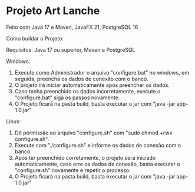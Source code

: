 <h1><b>Projeto Art Lanche</b></h1>

Feito com Java 17 e Maven, JavaFX 21, PostgreSQL 16


Como buildar o Projeto:

Requisitos: Java 17 ou superior, Maven e PostgreSQL

Windows:
1) Execute como Administrador o arquivo "configure.bat" no windows, em seguida, preencha os dados de conexão com o banco.
2) O projeto irá iniciar automaticamente após preencher os dados.
2) Caso tenha preenchido os dados incorretamente, execute o "configure.bat" siga os passos novamente.
4) O Projeto ficará na pasta build, basta executar o jar com "java -jar app-1.0.jar"

Linux:
1) Dê permissão ao arquivo "configure.sh" com "sudo chmod +rwx configure.sh".
2) Execute com "./configure.sh" e informe os dados de conexão com o banco.
3) Após ter preenchido corretamente, o projeto será iniciado automaticamente, caso erre os dados de conexão, basta executar o "configure.sh" novamente e repetir o processo.
4) O Projeto ficará na pasta build, basta executar o jar com "java -jar app-1.0.jar"